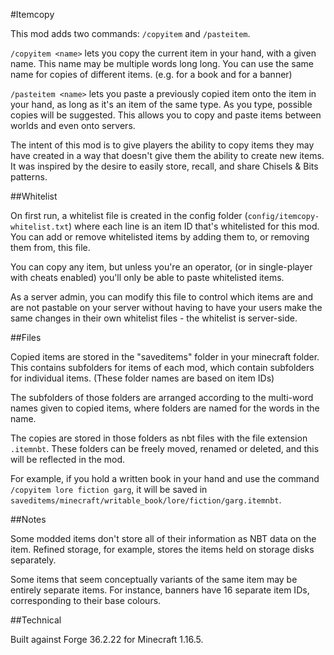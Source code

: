 #Itemcopy

This mod adds two commands: `/copyitem` and `/pasteitem`.

`/copyitem <name>` lets you copy the current item in your hand, with a given name. This name may be multiple words long long. You can use the same name for copies of different items. (e.g. for a book and for a banner)

`/pasteitem <name>` lets you paste a previously copied item onto the item in your hand, as long as it's an item of the same type. As you type, possible copies will be suggested. This allows you to copy and paste items between worlds and even onto servers.

The intent of this mod is to give players the ability to copy items they may have created in a way that doesn't give them the ability to create new items. It was inspired by the desire to easily store, recall, and share Chisels & Bits patterns.

##Whitelist

On first run, a whitelist file is created in the config folder (`config/itemcopy-whitelist.txt`) where each line is an item ID that's whitelisted for this mod. You can add or remove whitelisted items by adding them to, or removing them from, this file.

You can copy any item, but unless you're an operator, (or in single-player with cheats enabled) you'll only be able to paste whitelisted items.

As a server admin, you can modify this file to control which items are and are not pastable on your server without having to have your users make the same changes in their own whitelist files - the whitelist is server-side.

##Files

Copied items are stored in the "saveditems" folder in your minecraft folder. This contains subfolders for items of each mod, which contain subfolders for individual items. (These folder names are based on item IDs)

The subfolders of those folders are arranged according to the multi-word names given to copied items, where folders are named for the words in the name.

The copies are stored in those folders as nbt files with the file extension `.itemnbt`. These folders can be freely moved, renamed or deleted, and this will be reflected in the mod.

For example, if you hold a written book in your hand and use the command `/copyitem lore fiction garg`, it will be saved in `saveditems/minecraft/writable_book/lore/fiction/garg.itemnbt`.

##Notes

Some modded items don't store all of their information as NBT data on the item. Refined storage, for example, stores the items held on storage disks separately.

Some items that seem conceptually variants of the same item may be entirely separate items. For instance, banners have 16 separate item IDs, corresponding to their base colours.

##Technical

Built against Forge 36.2.22 for Minecraft 1.16.5.
